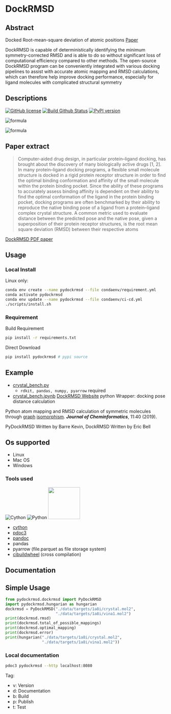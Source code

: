 # DockRMSD

## Abstract

Docked Root-mean-square deviation of atomic positions [Paper](https://jcheminf.biomedcentral.com/articles/10.1186/s13321-019-0362-7)

DockRMSD is capable of deterministically identifying the minimum symmetry-corrected RMSD and is able to do so without significant loss of computational efficiency compared to other methods. The open-source DockRMSD program can be conveniently integrated with various docking pipelines to assist with accurate atomic mapping and RMSD calculations, which can therefore help improve docking performance, especially for ligand molecules with complicated structural symmetry

## Descriptions


[![GitHub license](https://img.shields.io/badge/license-EUPL-blue.svg)](https://raw.githubusercontent.com/herotc/hero-rotation/master/LICENSE) [![Build Github Status](https://github.com/neudinger/pyDockRMSD/workflows/Build%20pydockrmsd/badge.svg)](https://github.com/neudinger/pyDockRMSD/actions) [![PyPI version](https://badge.fury.io/py/pydockrmsd.svg)](https://badge.fury.io/py/pydockrmsd)

![formula](https://render.githubusercontent.com/render/math?math={\mathrm{RMSD}=\sqrt{\frac{1}{N}\sum_{i=1}^N\delta_i^2}})

<!-- $$
\mathrm{RMSD}=\sqrt{\frac{1}{N}\sum_{i=1}^N\delta_i^2}
$$ -->

![formula](https://render.githubusercontent.com/render/math?math={\mathrm{RMSD}(\mathbf{v},\mathbf{w})=\sqrt{\frac{1}{n}\sum_{i=1}^n\|vi-w_i\|^2}=\sqrt{\frac{1}{n}\sum{i=1}^n((v{ix}-w{ix})^2+(v{iy}-w{iy})^2+(v{iz}-w{iz})^2})})

<!-- $$
\mathrm{RMSD}(\mathbf{v}, \mathbf{w})
= \sqrt{\frac{1}{n}\sum_{i=1}^n \|v_i - w_i\|^2}
= \sqrt{\frac{1}{n} \sum_{i=1}^n ((v_{ix} - w_{ix})^2 + (v_{iy} - w_{iy})^2 + (v_{iz} - w_{iz})^2})
$$ -->

## Paper extract

> Computer-aided drug design, in particular protein–ligand docking, has brought about the discovery of many biologically active drugs [1, 2]. In many protein–ligand docking programs, a flexible small molecule structure is docked in a rigid protein receptor structure in order to find the optimal binding conformation and affinity of the small molecule within the protein binding pocket. Since the ability of these programs to accurately assess binding affinity is dependent on their ability to find the optimal conformation of the ligand in the protein binding pocket, docking programs are often benchmarked by their ability to reproduce the native binding pose of a ligand from a protein–ligand complex crystal structure. A common metric used to evaluate distance between the predicted pose and the native pose, given a superposition of their protein receptor structures, is the root mean square deviation (RMSD) between their respective atoms

[DockRMSD PDF paper](https://zhanglab.ccmb.med.umich.edu/DockRMSD/DockRMSD.pdf)

## Usage

### Local Install

Linux only:

```bash
conda env create --name pydockrmsd --file condaenv/requirement.yml
conda activate pydockrmsd
conda env update --name pydockrmsd --file condaenv/ci-cd.yml
./scripts/install.sh
```

### Requirement

Build Requirement

```bash
pip install -r requirements.txt
```

Direct Download

```bash
pip install pydockrmsd # pypi source
```

## Example

- [crystal_bench.py](https://github.com/neudinger/pyDockRMSD/blob/main/examples/crystal_bench.py)
  - `rdkit, pandas, numpy, pyarrow` required
- [crystal_bench.ipynb](https://github.com/neudinger/pyDockRMSD/blob/main/examples/crystal_bench.ipynb)
[DockRMSD Website](https://zhanglab.ccmb.med.umich.edu/DockRMSD/) python Wrapper: docking pose distance calculation

Python atom mapping and RMSD calculation of symmetric molecules through [graph](https://en.wikipedia.org/wiki/Graph_isomorphism) [isomorphism](https://en.wikipedia.org/wiki/Isomorphism). ___Journal of Cheminformatics___, 11:40 (2019).

PyDockRMSD Written by Barre Kevin, DockRMSD Written by Eric Bell

## Os supported

- Linux
- Mac OS
- Windows

### Tools used

![Cython](https://cython.readthedocs.io/en/latest/_static/cythonlogo.png) ![Python](https://www.python.org/static/img/python-logo.png)
<img src="https://pdoc3.github.io/pdoc/logo.png" width="100" height="100">

- [cython](https://cython.readthedocs.io/en/latest/)
- [pdoc3](https://pdoc3.github.io/pdoc/)
- [pandoc](https://pandoc.org/)
- pandas
- pyarrow (file.parquet as file storage system)
- [cibuildwheel](https://cibuildwheel.readthedocs.io/en/stable/) (cross compilation)

## Documentation

## Simple Usage

```python
from pydockrmsd.dockrmsd import PyDockRMSD
import pydockrmsd.hungarian as hungarian
dockrmsd = PyDockRMSD("./data/targets/1a8i/crystal.mol2",
                      "./data/targets/1a8i/vina1.mol2")
print(dockrmsd.rmsd)
print(dockrmsd.total_of_possible_mappings)
print(dockrmsd.optimal_mapping)
print(dockrmsd.error)
print(hungarian("./data/targets/1a8i/crystal.mol2",
                "./data/targets/1a8i/vina1.mol2"))
```

### Local documentation

```bash
pdoc3 pydockrmsd --http localhost:8080
```

Tag:

- v: Version
- d: Documentation
- b: Build
- p: Publish
- t: Test
